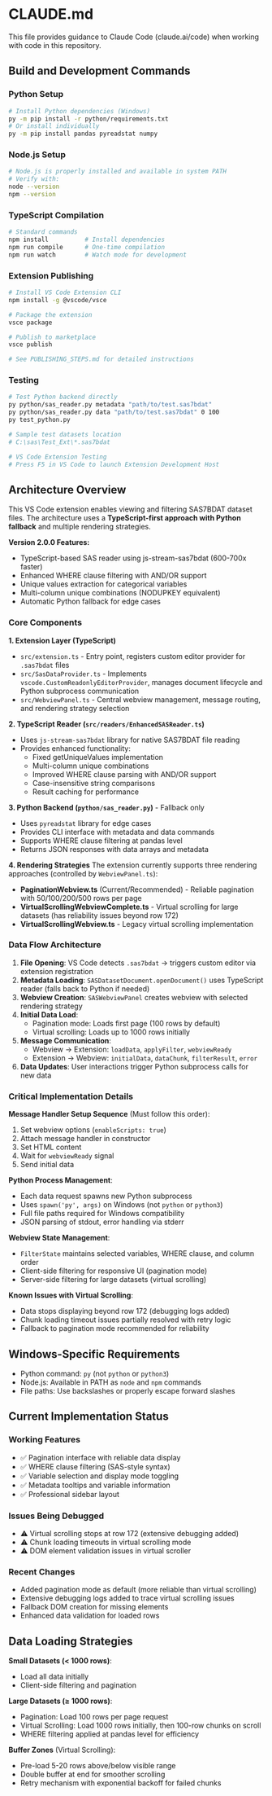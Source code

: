 # CLAUDE.md

This file provides guidance to Claude Code (claude.ai/code) when working with code in this repository.

## Build and Development Commands

### Python Setup
```bash
# Install Python dependencies (Windows)
py -m pip install -r python/requirements.txt
# Or install individually
py -m pip install pandas pyreadstat numpy
```

### Node.js Setup
```bash
# Node.js is properly installed and available in system PATH
# Verify with:
node --version
npm --version
```

### TypeScript Compilation
```bash
# Standard commands
npm install          # Install dependencies
npm run compile      # One-time compilation
npm run watch        # Watch mode for development
```

### Extension Publishing
```bash
# Install VS Code Extension CLI
npm install -g @vscode/vsce

# Package the extension
vsce package

# Publish to marketplace
vsce publish

# See PUBLISHING_STEPS.md for detailed instructions
```

### Testing
```bash
# Test Python backend directly
py python/sas_reader.py metadata "path/to/test.sas7bdat"
py python/sas_reader.py data "path/to/test.sas7bdat" 0 100
py test_python.py

# Sample test datasets location
# C:\sas\Test_Ext\*.sas7bdat

# VS Code Extension Testing
# Press F5 in VS Code to launch Extension Development Host
```

## Architecture Overview

This VS Code extension enables viewing and filtering SAS7BDAT dataset files. The architecture uses a **TypeScript-first approach with Python fallback** and multiple rendering strategies.

**Version 2.0.0 Features:**
- TypeScript-based SAS reader using js-stream-sas7bdat (600-700x faster)
- Enhanced WHERE clause filtering with AND/OR support
- Unique values extraction for categorical variables
- Multi-column unique combinations (NODUPKEY equivalent)
- Automatic Python fallback for edge cases

### Core Components

**1. Extension Layer (TypeScript)**
- `src/extension.ts` - Entry point, registers custom editor provider for `.sas7bdat` files
- `src/SasDataProvider.ts` - Implements `vscode.CustomReadonlyEditorProvider`, manages document lifecycle and Python subprocess communication
- `src/WebviewPanel.ts` - Central webview management, message routing, and rendering strategy selection

**2. TypeScript Reader (`src/readers/EnhancedSASReader.ts`)**
- Uses `js-stream-sas7bdat` library for native SAS7BDAT file reading
- Provides enhanced functionality:
  - Fixed getUniqueValues implementation
  - Multi-column unique combinations
  - Improved WHERE clause parsing with AND/OR support
  - Case-insensitive string comparisons
  - Result caching for performance

**3. Python Backend (`python/sas_reader.py`)** - Fallback only
- Uses `pyreadstat` library for edge cases
- Provides CLI interface with metadata and data commands
- Supports WHERE clause filtering at pandas level
- Returns JSON responses with data arrays and metadata

**4. Rendering Strategies**
The extension currently supports three rendering approaches (controlled by `WebviewPanel.ts`):

- **PaginationWebview.ts** (Current/Recommended) - Reliable pagination with 50/100/200/500 rows per page
- **VirtualScrollingWebviewComplete.ts** - Virtual scrolling for large datasets (has reliability issues beyond row 172)
- **VirtualScrollingWebview.ts** - Legacy virtual scrolling implementation

### Data Flow Architecture

1. **File Opening**: VS Code detects `.sas7bdat` → triggers custom editor via extension registration
2. **Metadata Loading**: `SASDatasetDocument.openDocument()` uses TypeScript reader (falls back to Python if needed)
3. **Webview Creation**: `SASWebviewPanel` creates webview with selected rendering strategy
4. **Initial Data Load**:
   - Pagination mode: Loads first page (100 rows by default)
   - Virtual scrolling: Loads up to 1000 rows initially
5. **Message Communication**:
   - Webview → Extension: `loadData`, `applyFilter`, `webviewReady`
   - Extension → Webview: `initialData`, `dataChunk`, `filterResult`, `error`
6. **Data Updates**: User interactions trigger Python subprocess calls for new data

### Critical Implementation Details

**Message Handler Setup Sequence** (Must follow this order):
1. Set webview options (`enableScripts: true`)
2. Attach message handler in constructor
3. Set HTML content
4. Wait for `webviewReady` signal
5. Send initial data

**Python Process Management**:
- Each data request spawns new Python subprocess
- Uses `spawn('py', args)` on Windows (not `python` or `python3`)
- Full file paths required for Windows compatibility
- JSON parsing of stdout, error handling via stderr

**Webview State Management**:
- `FilterState` maintains selected variables, WHERE clause, and column order
- Client-side filtering for responsive UI (pagination mode)
- Server-side filtering for large datasets (virtual scrolling)

**Known Issues with Virtual Scrolling**:
- Data stops displaying beyond row 172 (debugging logs added)
- Chunk loading timeout issues partially resolved with retry logic
- Fallback to pagination mode recommended for reliability

## Windows-Specific Requirements

- Python command: `py` (not `python` or `python3`)
- Node.js: Available in PATH as `node` and `npm` commands
- File paths: Use backslashes or properly escape forward slashes

## Current Implementation Status

### Working Features
- ✅ Pagination interface with reliable data display
- ✅ WHERE clause filtering (SAS-style syntax)
- ✅ Variable selection and display mode toggling
- ✅ Metadata tooltips and variable information
- ✅ Professional sidebar layout

### Issues Being Debugged
- ⚠️ Virtual scrolling stops at row 172 (extensive debugging added)
- ⚠️ Chunk loading timeouts in virtual scrolling mode
- ⚠️ DOM element validation issues in virtual scroller

### Recent Changes
- Added pagination mode as default (more reliable than virtual scrolling)
- Extensive debugging logs added to trace virtual scrolling issues
- Fallback DOM creation for missing elements
- Enhanced data validation for loaded rows

## Data Loading Strategies

**Small Datasets (< 1000 rows)**:
- Load all data initially
- Client-side filtering and pagination

**Large Datasets (≥ 1000 rows)**:
- Pagination: Load 100 rows per page request
- Virtual Scrolling: Load 1000 rows initially, then 100-row chunks on scroll
- WHERE filtering applied at pandas level for efficiency

**Buffer Zones** (Virtual Scrolling):
- Pre-load 5-20 rows above/below visible range
- Double buffer at end for smoother scrolling
- Retry mechanism with exponential backoff for failed chunks